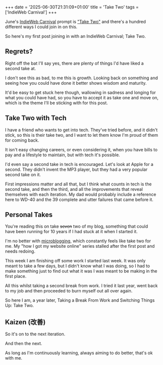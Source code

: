 +++
date = '2025-06-30T21:31:09+01:00'
title = 'Take Two'
tags = ['IndieWeb Carnival']
+++

June's [IndieWeb Carnival](https://indieweb.org/indieweb-carnival) prompt is ["Take Two"](https://www.nicksimson.com/posts/2025-indieweb-carnival-take-two.html) and there's a hundred different ways I could join in on this.

So here's my first post joining in with an IndieWeb Carnival; Take Two.

## Regrets?

Right off the bat I'll say yes, there are plenty of things I'd have liked a second take at. 

I don't see this as bad, to me this is growth. Looking back on something and seeing how you could have done it better shows wisdom and maturity. 

It'd be easy to get stuck here though, wallowing in sadness and longing for what you could have had, so you have to accept it as take one and move on, which is the theme I'll be sticking with for this post.

## Take Two with Tech

I have a friend who wants to get into tech. They've tried before, and it didn't stick, so this is their take two, and I want to let them know I'm proud of them for coming back.

It isn't easy changing careers, or even considering it, when you have bills to pay and a lifestyle to maintain, but with tech it's possible.

I'd even say a second take in tech is encouraged. Let's look at Apple for a second. They didn't invent the MP3 player, but they had a very popular second take on it.

First impressions matter and all that, but I think what counts in tech is the second take, and then the third, and all the improvements that reveal themselves with each iteration. My dad would probably include a reference here to WD-40 and the 39 complete and utter failures that came before it.

## Personal Takes

You're reading this on take ~~seven~~ two of my blog, something that could have been running for 10 years if I had stuck at it when I started it.

I'm no better with [microblogging](https://micro.paultibbetts.uk), which constantly feels like take two for me. My "how I got my website online" series stalled after the first post and needs redoing.

This week I am finishing off some work I started last week. It was only meant to take a few days, but I didn't know what I was doing, so I had to make something just to find out what it was I was meant to be making in the first place.

All this whilst taking a second break from work. I tried it last year, went back to my job and then proceeded to burn myself out all over again.

So here I am, a year later, Taking a Break From Work and Switching Things Up: Take Two.

## Kaizen (改善)

So it's on to the next iteration. 

And then the next.

As long as I'm continuously learning, always aiming to do better, that's ok with me.
